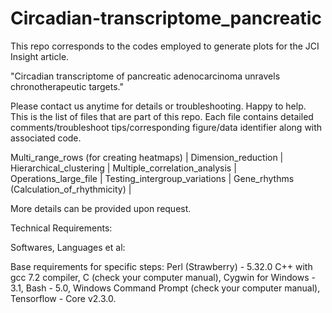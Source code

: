 # Circadian-transcriptome_pancreatic
This repo corresponds to the codes employed to generate plots for the JCI Insight article.

"Circadian transcriptome of pancreatic adenocarcinoma unravels chronotherapeutic targets."

Please contact us anytime for details or troubleshooting. Happy to help.
This is the list of files that are part of this repo. Each file contains detailed comments/troubleshoot tips/corresponding figure/data identifier along with associated code.

Multi_range_rows (for creating heatmaps) |
Dimension_reduction |
Hierarchical_clustering |
Multiple_correlation_analysis |
Operations_large_file |
Testing_intergroup_variations |
Gene_rhythms (Calculation_of_rhythmicity) |

More details can be provided upon request.

Technical Requirements:

Softwares, Languages et al:

Base requirements for specific steps: Perl (Strawberry) - 5.32.0 C++ with gcc 7.2 compiler, C (check your computer manual), Cygwin for Windows - 3.1, Bash - 5.0, Windows Command Prompt (check your computer manual), Tensorflow - Core v2.3.0.
